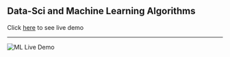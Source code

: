 ## Data-Sci and Machine Learning Algorithms
Click [here](https://rawgit.com/drsanti/INC691-2018/master/Machine-Learning/ex07_update_centroids_huristic/index.html) to see  live demo


----------
![ML Live Demo](https://github.com/drsanti/INC691-2018/blob/master/Machine-Learning/static/images/demo.png)
